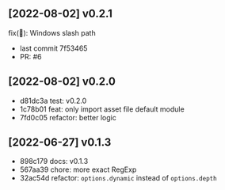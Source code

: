 
## [2022-08-02] v0.2.1

fix(🐞): Windows slash path

- last commit 7f53465
- PR: #6


## [2022-08-02] v0.2.0

- d81dc3a test: v0.2.0
- 1c78b01 feat: only import asset file default module
- 7fd0c05 refactor: better logic

## [2022-06-27] v0.1.3

- 898c179 docs: v0.1.3
- 567aa39 chore: more exact RegExp
- 32ac54d refactor: `options.dynamic` instead of `options.depth`
